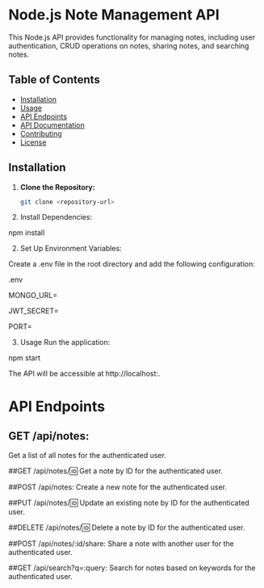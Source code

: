 # Node.js Note Management API

This Node.js API provides functionality for managing notes, including user authentication, CRUD operations on notes, sharing notes, and searching notes.

## Table of Contents

- [Installation](#installation)
- [Usage](#usage)
- [API Endpoints](#api-endpoints)
- [API Documentation](#api-documentation)
- [Contributing](#contributing)
- [License](#license)

## Installation

1. **Clone the Repository:**

   ```bash
   git clone <repository-url>

1. Install Dependencies:

npm install

2. Set Up Environment Variables:

Create a .env file in the root directory and add the following configuration:

.env

MONGO_URL=<your-mongodb-url>

JWT_SECRET=<your-jwt-secret>

PORT=<your-preferred-port>

3. Usage
Run the application:

npm start

The API will be accessible at http://localhost:<your-preferred-port>.


# API Endpoints
## GET /api/notes:
Get a list of all notes for the authenticated user.

##GET /api/notes/:id:
Get a note by ID for the authenticated user.

##POST /api/notes:
Create a new note for the authenticated user.

##PUT /api/notes/:id:
Update an existing note by ID for the authenticated user.

##DELETE /api/notes/:id:
Delete a note by ID for the authenticated user.

##POST /api/notes/:id/share:
Share a note with another user for the authenticated user.

##GET /api/search?q=:query:
Search for notes based on keywords for the authenticated user.

